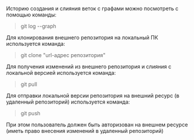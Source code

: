 Историю создания и слияния веток с графами можно посмотреть с помощью команды:
> git log --graph

Для клонирования внешнего репозитория на локальный ПК используется команда:
> git clone "url-адрес репозитория"

Для получения изменений из внешнего репозитория  и слияния с локальной версией используется команда:
> git pull

Для отправки локальной версии репозитория на внешний ресурс (в удаленный репозиторий) используется команда:
> git push

При этом пользователь должен быть авторизован на внешнем ресурсе (иметь право внесения изменений в удаленный репозиторий) 
